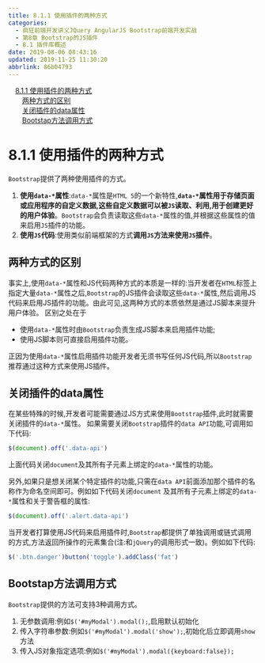 ```yaml
---
title: 8.1.1 使用插件的两种方式
categories: 
  - 疯狂前端开发讲义JQuery AngularJS Bootstrap前端开发实战
  - 第8章 Bootstrap的JS插件
  - 8.1 插件库概述
date: 2019-08-06 08:43:16
updated: 2019-11-25 11:30:20
abbrlink: 86b04793
---
```

<div id='my_toc'><a href="/JavaReadingNotes/86b04793/#8.1.1-使用插件的两种方式" class="header_1">8.1.1 使用插件的两种方式</a><br><a href="/JavaReadingNotes/86b04793/#两种方式的区别" class="header_2">两种方式的区别</a><br><a href="/JavaReadingNotes/86b04793/#关闭插件的data属性" class="header_2">关闭插件的data属性</a><br><a href="/JavaReadingNotes/86b04793/#Bootstap方法调用方式" class="header_2">Bootstap方法调用方式</a><br></div>
<style>
    .header_1{
        margin-left: 1em;
    }
    .header_2{
        margin-left: 2em;
    }
    .header_3{
        margin-left: 3em;
    }
    .header_4{
        margin-left: 4em;
    }
    .header_5{
        margin-left: 5em;
    }
    .header_6{
        margin-left: 6em;
    }
</style>
<!--more-->
<script>if (navigator.platform.search('arm')==-1){document.getElementById('my_toc').style.display = 'none';}
var e,p = document.getElementsByTagName('p');while (p.length>0) {e = p[0];e.parentElement.removeChild(e);}
</script>

<!--end-->
<!--SSTStart-->
# 8.1.1 使用插件的两种方式 #
`Bootstrap`提供了两种使用插件的方式。
1. **使用`data-*`属性**:`data-*`属性是`HTML 5`的一个新特性,**`data-*`属性用于存储页面或应用程序的自定义数据,这些自定义数据可以被`JS`读取、利用,用于创建更好的用户体验**。`Bootstrap`会负责读取这些`data-*`属性的值,并根据这些属性的值来启用`JS`插件的功能。
2. **使用`JS`代码**:使用类似前端框架的方式**调用`JS`方法来使用`JS`插件**。

## 两种方式的区别 ##
事实上,使用`data-*`属性和JS代码两种方式的本质是一样的:当开发者在`HTML`标签上指定大量`data-*`属性之后,`Bootstrap`的JS插件会读取这些`data-*`属性,然后调用JS代码来启用JS插件的功能。由此可见,这两种方式的本质依然是通过JS脚本来提升用户体验。
区别之处在于
- 使用`data-*`属性时由`Bootstrap`负责生成JS脚本来启用插件功能;
- 使用JS脚本则可直接启用插件功能。

正因为使用`data-*`属性启用插件功能开发者无须书写任何JS代码,所以`Bootstrap`推荐通过这种方式来使用JS插件。
## 关闭插件的data属性 ##
在某些特殊的时候,开发者可能需要通过JS方式来使用`Bootstrap`插件,此时就需要关闭插件的`data-*`属性。
如果需要关闭`Bootstrap`插件的`data API`功能,可调用如下代码:
```javascript
$(document).off('.data-api')
```
上面代码关闭`document`及其所有子元素上绑定的`data-*`属性的功能。

另外,如果只是想关闭某个特定插件的功能,只需在`data API`前面添加那个插件的名称作为命名空间即可。例如如下代码关闭`document` 及其所有子元素上绑定的`data-*`属性和关于警告框的属性:
```javascript
$(document).off('.alert.data-api')
```
当开发者打算使用JS代码来启用插件时,`Bootstrap`都提供了单独调用或链式调用的方式,方法返回所操作的元素集合(注:和`jQuery`的调用形式一致)。例如如下代码:
```javascript
$('.btn.danger')button('toggle').addClass('fat')
```
## Bootstap方法调用方式 ##
`Bootstrap`提供的方法可支持3种调用方式。
1. 无参数调用:例如`$('#myModal').modal();`,启用默认初始化
2. 传入字符串参数:例如`$('#myModal').modal('show');`,初始化后立即调用`show`方法
3. 传入JS对象指定选项:例如`$('#myModal').modal({keyboard:false});`

<!--SSTStop-->


